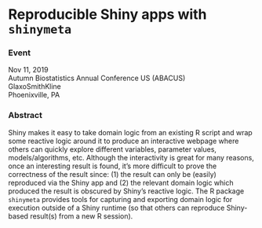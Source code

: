 
# Reproducible Shiny apps with `shinymeta`

### Event

Nov 11, 2019<br/>
Autumn Biostatistics Annual Conference US (ABACUS)<br/>
GlaxoSmithKline<br/>
Phoenixville, PA

### Abstract

Shiny makes it easy to take domain logic from an existing R script and wrap some reactive logic around it to produce an interactive webpage where others can quickly explore different variables, parameter values, models/algorithms, etc. Although the interactivity is great for many reasons, once an interesting result is found, it’s more difficult to prove the correctness of the result since: (1) the result can only be (easily) reproduced via the Shiny app and (2) the relevant domain logic which produced the result is obscured by Shiny’s reactive logic. The R package `shinymeta` provides tools for capturing and exporting domain logic for execution outside of a Shiny runtime (so that others can reproduce Shiny-based result(s) from a new R session).
